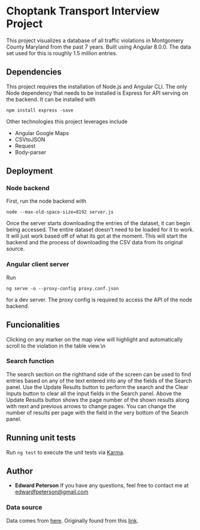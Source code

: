 # Choptank Transport Interview Project

This project visualizes a database of all traffic violations in Montgomery County Maryland from the past 7 years. Built using Angular 8.0.0. The data set used for this is roughly 1.5 million entries. 

## Dependencies
This project requires the installation of Node.js and Angular CLI.
The only Node dependency that needs to be installed is Express for API serving on the backend. It can be installed with 
```
npm install express -save
```
Other technologies this project leverages include
* Angular Google Maps
* CSVtoJSON
* Request
* Body-parser
## Deployment
### Node backend
First, run the node backend with 
```
node --max-old-space-size=8192 server.js
```
Once the server starts downloading the entries of the dataset, it can begin being accessed. The entire dataset doesn't need to be loaded for it to work. It will just work based off of what its got at the moment.
This will start the backend and the process of downloading the CSV data from its original source.
### Angular client server
Run
```
ng serve -o --proxy-config proxy.conf.json
```
for a dev server. The proxy config is required to access the API of the node backend.

## Funcionalities

Clicking on any marker on the map view will highlight and automatically scroll to the violation in the table view.\n

### Search function

The search section on the righthand side of the screen can be used to find entries based on any of the text entered into any of the fields of the Search panel.
Use the Update Results button to perform the search and the Clear Inputs button to clear all the input fields in the Search panel.
Above the Update Results button shows the page number of the shown results along with next and previous arrows to change pages.
You can change the number of results per page with the field in the very bottom of the Search panel. 

## Running unit tests

Run `ng test` to execute the unit tests via [Karma](https://karma-runner.github.io).


## Author
* **Edward Peterson**
If you have any questions, feel free to contact me at edwardfpeterson@gmail.com
### Data source

Data comes from [here](http://data.montgomerycountymd.gov/api/views/4mse-ku6q/rows.csv). Originally found from this [link](https://catalog.data.gov/dataset/traffic-violations-56dda).

